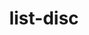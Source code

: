 ---
title: list-disc
routable: false
taxonomy:
  tag: links

links:
    headline: References
    byline:
      text: >
        Choose <i>Sidebar Right</i> for References, Footnotes and further reading material.
        On Mobile this section sits below page content.
    type: list-disc
    items:
      - text: Sidebar Left
        url: /sidebars/sidebar-left
        description: This description is optional.
      - text: Sidebar Right
        url: /sidebars/sidebar-right
        # description: Another descriptive text
      - text: An entry without a link
        description: Just in case you need the sidebar for something else.
---